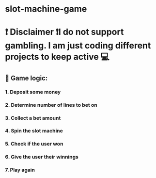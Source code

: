 # slot-machine-game

<h1> ❗ Disclaimer ❗I do not support gambling. I am just coding different projects to keep active 💻   </h1>

<h2> 📎  Game logic: </h2>
<h3> 1. Deposit some money </h3>
<h3> 2. Determine number of lines to bet on </h3>
<h3> 3. Collect a bet amount </h3>
<h3> 4. Spin the slot machine </h3>
<h3> 5. Check if the user won </h3>
<h3> 6. Give the user their winnings </h3>
<h3> 7. Play again </h3>
